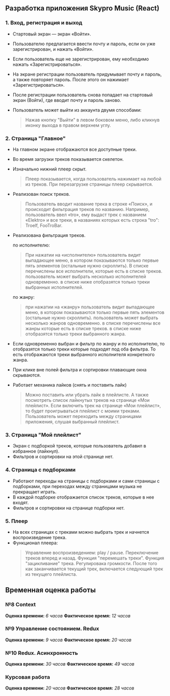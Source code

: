 ## **Разработка приложения Skypro Music (React)**

### 1. Вход, регистрация и выход

- Стартовый экран — экран «Войти».
- Пользователю предлагается ввести почту и пароль, если он уже зарегистрирован, и нажать «Войти». 
- Если пользователь еще не зарегистрирован, ему необходимо нажать «Зарегистрироваться».
- На экране регистрации пользователь придумывает почту и пароль, а также повторяет пароль. После этого он нажимает «Зарегистрироваться». 
- После регистрации пользователь снова попадает на стартовый экран (Войти), где вводит почту и пароль заново.
- Пользователь может выйти из аккаунта двумя способами:

   > Нажав кнопку "Выйти" в левом боковом меню, либо кликнув иконку выхода в правом верхнем углу.

### 2. Страница "Главное"

- На главном экране отображаются все доступные треки. 
- Во время загрузки треков показывается скелетон.
- Изначально нижний плеер скрыт. 

   > Плеер показывается, когда пользователь нажимает на любой из треков.
   > При перезагрузке страницы плеер скрывается.

- Реализован поиск треков.

   > Пользователь вводит название трека в строке «Поиск», и происходит фильтрация треков по названию.
   > Например, пользователь ввел «tro», ему выдаст трек с названием «Elektro» и все треки, в названиях которых есть строка "tro": Troelf, FooTroBar.

- Реализована фильтрация треков.

   по исполнителю: 
   > При нажатии на «исполнителю» пользователь видит выпадающее меню, в котором показываются только первые пять элементов (остальные нужно скроллить).
   > В списке перечислены все исполнители, которые есть в списке треков.
   > пользователь может выбрать несколько исполнителей одновременно.
   > в списке ниже отобразятся только треки выбранных исполнителей.

   по жанру:

   > при нажатии на «жанру» пользователь видит выпадающее меню, в котором показываются только первые пять элементов (остальные нужно скроллить).
   > пользователь может выбрать несколько жанров одновременно.
   > в списке перечислены все жанры которые есть в списке треков.
   > в списке ниже отобразятся только треки выбранного жанра.

 - Если одновременно выбран и фильтр по жанру и по исполнителю, то отобразятся только треки которые подходят под оба фильтра. То есть отображаются треки выбранного исполнителя конкретного жанра.
 - При клике вне полей фильтра и сортировки плавающие окна скрываются.

- Работает механика лайков (снять и поставить лайк)
   > Можно поставить или убрать лайк в плейлисте.
   > А также посмотреть список лайкнутых треков на странице «Мои плейлист».
   > Если включить трек на странице «Мои плейлист», то будет проигрываться плейлист с моими треками.
   > Пользователь может переходить между страницами приложения, слушая выбранный плейлист.

### 3. Страница "Мой плейлист"

- Экран с подборкой треков, которые пользователь добавил в избранное (лайкнул).
- Фильтров и сортировки на этой странице нет.

### 4. Страница с подборками

- Работают переходы на страницы с подборками и сами страницы с подборками, при переходах между страницами музыка не прекращает играть.
- В каждой подборке отображается список треков, которые в нее входят.
- Фильтров и сортировки на странице подборки нет.

### 5. Плеер

- На всех страницах с треками можно выбрать трек и начнется воспроизведение трека.
- Функционал плеера:
   > Управление воспроизведением: play / pause.
   > Переключение треков вперед и назад.
   > Функция "перемешать треки".
   > Функция "зацикливание" трека.
   > Регулировака громкости.
   > После того как заканчивается текущий трек, включается следующий трек из текущего плейлиста.

## Временная оценка работы

### №8 Context

**Оценка времени:** _6 часов_
**Фактическое время:** _12 часов_

### №9 Управление состоянием. Redux

**Оценка времени:** _9 часов_
**Фактическое время:** _20 часов_

### №10 Redux. Асинхронность

**Оценка времени:** _30 часов_
**Фактическое время:** _49 часов_

### Курсовая работа

**Оценка времени:** _20 часов_
**Фактическое время:** _28 часов_